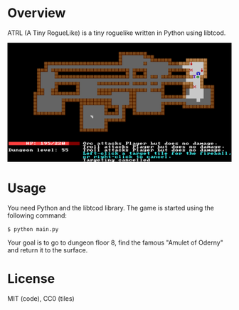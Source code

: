 # Overview

ATRL (A Tiny RogueLike) is a tiny roguelike written in Python using libtcod.

![Screenshot](imgs/screenshot.png)

# Usage

You need Python and the libtcod library. The game is started using the following
command:

    $ python main.py

Your goal is to go to dungeon floor 8, find the famous "Amulet of Oderny" and
return it to the surface.

# License

MIT (code), CC0 (tiles)

